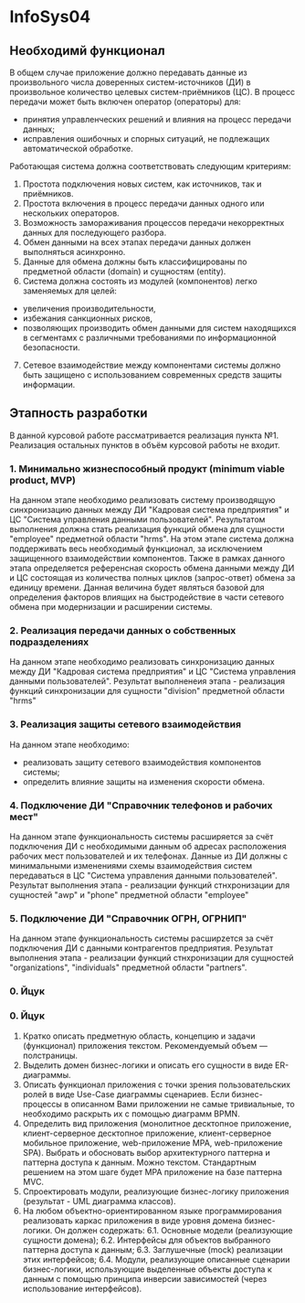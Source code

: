 # InfoSys04
## Необходимй функционал
В общем случае приложение должно передавать данные из произвольного числа доверенных систем-источников (ДИ) в произвольное количество целевых систем-приёмников (ЦС). В процесс передачи может быть включен оператор (операторы) для: 
 - принятия управленческих решений и влияния на процесс передачи данных; 
 - исправления ошибочных и спорных ситуаций, не подлежащих автоматической обработке.

Работающая система должна соответствовать следующим критериям:
1. Простота подключения новых систем, как источников, так и приёмников.
2. Простота включения в процесс передачи данных одного или нескольких операторов. 
3. Возможность замораживания процессов передачи некорректных данных для последующего разбора.
4. Обмен данными на всех этапах передачи данных должен выполняться асинхронно.
5. Данные для обмена должны быть классифицированы по предметной области (domain) и сущностям (entity).
6. Система должна состоять из модулей (компонентов) легко заменяемых для целей: 
 - увеличения производительности, 
 - избежания санкционных рисков,
 - позволяющих производить обмен данными для систем находящихся в сегментамх с различными требованиями по информационной безопасности.
7. Сетевое взаимодействие между компонентами системы должно быть защищено с использованием современных средств защиты информации.


## Этапность разработки
В данной курсовой работе рассматривается реализация пункта №1. Реализация остальных пунктов в объём курсовой работы не входит. 

### 1. Минимально жизнеспособный продукт (minimum viable product, MVP) 
На данном этапе необходимо реализовать систему производящую синхронизацию данных между ДИ "Кадровая система предприятия" и ЦС "Система управления данными пользователей". Результатом выполнения должна стать реализация функций обмена для сущности "employee" предметной области "hrms". На этом этапе система должна поддерживать весь необходимый функционал, за исключением защищенного взаимодействии компонентов. Также в рамках данного этапа определяется референсная скорость обмена данными между ДИ и ЦС состоящая из количества полных циклов (запрос-ответ) обмена за единицу времени. Данная величина будет являться базовой для определения факторов влиящих на быстродействие в части сетевого обмена при модернизации и расширении системы.

### 2. Реализация передачи данных о собственных подразделениях
На данном этапе необходимо реализовать синхронизацию данных между ДИ "Кадровая система предприятия" и ЦС "Система управления данными пользователей". Результат выполненеия этапа - реализация функций синхронизации для сущности "division" предметной области "hrms"

### 3. Реализация защиты сетевого взаимодействия
На данном этапе необходимо: 
 - реализовать защиту сетевого взаимодействия компонентов системы;
 - определить влияние защиты на изменения скорости обмена.

### 4. Подключение ДИ "Справочник телефонов и рабочих мест"
На данном этапе функциональность системы расширяется за счёт подключения ДИ с необходимыми данным об адресах расположения рабочих мест пользователей и их телефонах. Данные из ДИ должны с минимальными изменениями схемы взаимодействия систем передаваться в ЦС "Система управления данными пользователей". Результат выполнения этапа - реализации функций стнхронизации для сущностей "awp" и "phone" предметной области "employee"

### 5. Подключение ДИ "Справочник ОГРН, ОГРНИП"
На данном этапе функциональность системы расширzется за счёт подключения ДИ с данными контрагентов предприятия. Результат выполнения этапа - реализации функций стнхронизации для сущностей "organizations", "individuals" предметной области "partners". 





### 0. Йцук

### 0. Йцук

1. Кратко описать предметную область, концепцию и задачи (функционал) приложения текстом. Рекомендуемый объем — полстраницы.
2. Выделить домен бизнес-логики и описать его сущности в виде ER-диаграммы.
3. Описать функционал приложения с точки зрения пользовательских ролей в виде Use-Case диаграммы сценариев. Если бизнес-процессы в описанном Вами приложении не самые тривиальные, то необходимо раскрыть их с помощью диаграмм  BPMN.
4. Определить вид приложения (монолитное десктопное приложение, клиент-серверное десктопное приложение, клиент-серверное мобильное приложение, web-приложение MPA, web-приложение SPA). Выбрать и обосновать выбор архитектурного паттерна и паттерна доступа к данным. Можно текстом. Стандартным решением на этом шаге будет MPA приложение на базе паттерна MVC.
5. Спроектировать модули, реализующие бизнес-логику приложения (результат - UML диаграмма классов).
6. На любом объектно-ориентированном языке программирования реализовать каркас приложения в виде уровня домена бизнес-логики. Он должен содержать:
6.1. Основные модели (реализующие сущности домена);
6.2. Интерфейсы для объектов выбранного паттерна доступа к данным;
6.3. Заглушечные (mock) реализации этих интерфейсов;
6.4. Модули, реализующие описанные сценарии бизнес-логики, использующие выделенные объекты доступа к данным с помощью принципа инверсии зависимостей (через использование интерфейсов).
